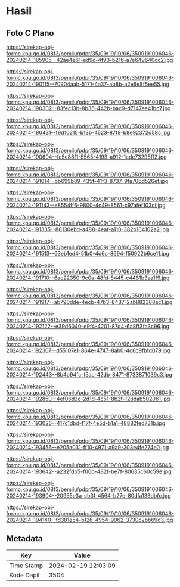 # Hasil

## Foto C Plano

https://sirekap-obj-formc.kpu.go.id/08f3/pemilu/pdpr/35/09/19/10/06/3509191006046-20240214-185905--42ae4e61-ed9c-4f93-b216-a7e649640cc2.jpg

https://sirekap-obj-formc.kpu.go.id/08f3/pemilu/pdpr/35/09/19/10/06/3509191006046-20240214-190115--70904aab-5171-4a37-ab8b-a2e6e8f5ee55.jpg

https://sirekap-obj-formc.kpu.go.id/08f3/pemilu/pdpr/35/09/19/10/06/3509191006046-20240214-190302--83fec13b-8b36-442b-bac9-d7147ee41bc7.jpg

https://sirekap-obj-formc.kpu.go.id/08f3/pemilu/pdpr/35/09/19/10/06/3509191006046-20240214-190431--f9d10215-b13b-4523-87f8-b8e92372d58c.jpg

https://sirekap-obj-formc.kpu.go.id/08f3/pemilu/pdpr/35/09/19/10/06/3509191006046-20240214-190604--fc5c88f1-5565-4193-a912-1ade73296ff2.jpg

https://sirekap-obj-formc.kpu.go.id/08f3/pemilu/pdpr/35/09/19/10/06/3509191006046-20240214-191014--bb699b89-435f-41f3-8737-9fa706d526ef.jpg

https://sirekap-obj-formc.kpu.go.id/08f3/pemilu/pdpr/35/09/19/10/06/3509191006046-20240214-191143--e8554ff6-9800-4c49-8561-c97afef103cf.jpg

https://sirekap-obj-formc.kpu.go.id/08f3/pemilu/pdpr/35/09/19/10/06/3509191006046-20240214-191335--86130ebd-a488-4eaf-a110-382b104102a2.jpg

https://sirekap-obj-formc.kpu.go.id/08f3/pemilu/pdpr/35/09/19/10/06/3509191006046-20240214-191513--63eb1ed4-51b0-4d6c-8694-f50922b6ce11.jpg

https://sirekap-obj-formc.kpu.go.id/08f3/pemilu/pdpr/35/09/19/10/06/3509191006046-20240214-191710--6ae22350-9c0a-48fd-8445-c4461b3aa1f9.jpg

https://sirekap-obj-formc.kpu.go.id/08f3/pemilu/pdpr/35/09/19/10/06/3509191006046-20240214-191917--ab790dde-4ecb-47b3-8437-2ab882388ec1.jpg

https://sirekap-obj-formc.kpu.go.id/08f3/pemilu/pdpr/35/09/19/10/06/3509191006046-20240214-192122--e39d6040-e9f4-4201-87d4-6a8ff3fa3c96.jpg

https://sirekap-obj-formc.kpu.go.id/08f3/pemilu/pdpr/35/09/19/10/06/3509191006046-20240214-192307--d55107e1-864e-4747-8ab0-4c6c9fbfd079.jpg

https://sirekap-obj-formc.kpu.go.id/08f3/pemilu/pdpr/35/09/19/10/06/3509191006046-20240214-192443--8b4b94fc-f5ac-42db-8471-8733871039c3.jpg

https://sirekap-obj-formc.kpu.go.id/08f3/pemilu/pdpr/35/09/19/10/06/3509191006046-20240214-192850--4ef06d3c-2d1d-4c51-8b2f-128dab502061.jpg

https://sirekap-obj-formc.kpu.go.id/08f3/pemilu/pdpr/35/09/19/10/06/3509191006046-20240214-193026--417c1dbd-f17f-4e5d-b1a1-48882fed731b.jpg

https://sirekap-obj-formc.kpu.go.id/08f3/pemilu/pdpr/35/09/19/10/06/3509191006046-20240214-193456--e205a031-ff10-4971-a9a9-303e4fe274e0.jpg

https://sirekap-obj-formc.kpu.go.id/08f3/pemilu/pdpr/35/09/19/10/06/3509191006046-20240214-193642--a232fdb5-f00b-482f-be7f-80635c60c59e.jpg

https://sirekap-obj-formc.kpu.go.id/08f3/pemilu/pdpr/35/09/19/10/06/3509191006046-20240214-193904--20955e3a-cb3f-4564-b27e-80dfa133dbfc.jpg

https://sirekap-obj-formc.kpu.go.id/08f3/pemilu/pdpr/35/09/19/10/06/3509191006046-20240214-194140--fd381e54-b126-4954-9062-3730c2bb69d3.jpg


## Metadata

| Key        | Value               |
| ---------- | ------------------- |
| Time Stamp | 2024-02-19 12:03:09 |
| Kode Dapil | 3504                |



